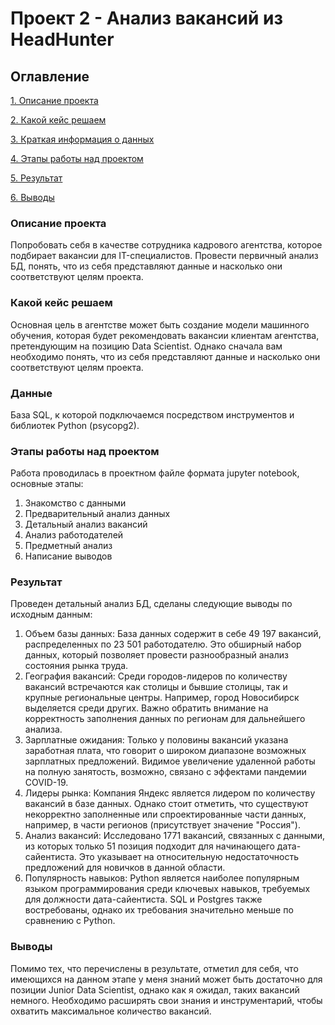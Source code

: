 # Проект 2 - Анализ вакансий из HeadHunter

## Оглавление
[1. Описание проекта](https://github.com/wancraig/sf_data_science_pro/tree/main/Project%202%20-%20SQL%26HH#Описание-проекта)

[2. Какой кейс решаем](https://github.com/wancraig/sf_data_science_pro/tree/main/Project%202%20-%20SQL%26HH#Какой-кейс-решаем)

[3. Краткая информация о данных](https://github.com/wancraig/sf_data_science_pro/tree/main/Project%202%20-%20SQL%26HH#Данные)

[4. Этапы работы над проектом](https://github.com/wancraig/sf_data_science_pro/tree/main/Project%202%20-%20SQL%26HH#Этапы-работы-над-проектом)

[5. Результат](https://github.com/wancraig/sf_data_science_pro/tree/main/Project%202%20-%20SQL%26HH#Результат)

[6. Выводы](https://github.com/wancraig/sf_data_science_pro/tree/main/Project%202%20-%20SQL%26HH#Выводы)

### Описание проекта
Попробовать себя в качестве сотрудника кадрового агентства, которое подбирает вакансии для IT-специалистов. Провести первичный анализ БД, понять, что из себя представляют данные и насколько они соответствуют целям проекта. 

### Какой кейс решаем
Основная цель в агентстве может быть создание модели машинного обучения, которая будет рекомендовать вакансии клиентам агентства, претендующим на позицию Data Scientist. Однако сначала вам необходимо понять, что из себя представляют данные и насколько они соответствуют целям проекта.

### Данные
База SQL, к которой подключаемся посредством инструментов и библиотек Python (psycopg2).

### Этапы работы над проектом
Работа проводилась в проектном файле формата jupyter notebook, основные этапы:
1) Знакомство с данными
2) Предварительный анализ данных
3) Детальный анализ вакансий
4) Анализ работодателей
5) Предметный анализ
6) Написание выводов

### Результат
Проведен детальный анализ БД, сделаны следующие выводы по исходным данным:
1. Объем базы данных: База данных содержит в себе 49 197 вакансий, распределенных по 23 501 работодателю. Это обширный набор данных, который позволяет провести разнообразный анализ состояния рынка труда.
2. География вакансий: Среди городов-лидеров по количеству вакансий встречаются как столицы и бывшие столицы, так и крупные региональные центры. Например, город Новосибирск выделяется среди других. Важно обратить внимание на корректность заполнения данных по регионам для дальнейшего анализа.
3. Зарплатные ожидания: Только у половины вакансий указана заработная плата, что говорит о широком диапазоне возможных зарплатных предложений. Видимое увеличение удаленной работы на полную занятость, возможно, связано с эффектами пандемии COVID-19.
4. Лидеры рынка: Компания Яндекс является лидером по количеству вакансий в базе данных. Однако стоит отметить, что существуют некорректно заполненные или спроектированные части данных, например, в части регионов (присутствует значение "Россия").
5. Анализ вакансий: Исследовано 1771 вакансий, связанных с данными, из которых только 51 позиция подходит для начинающего дата-сайентиста. Это указывает на относительную недостаточность предложений для новичков в данной области.
6. Популярность навыков: Python является наиболее популярным языком программирования среди ключевых навыков, требуемых для должности дата-сайентиста. SQL и Postgres также востребованы, однако их требования значительно меньше по сравнению с Python.

### Выводы
Помимо тех, что перечислены в результате, отметил для себя, что имеющихся на данном этапе у меня знаний может быть достаточно для позиции Junior Data Scientist, однако как я ожидал, таких вакансий немного. Необходимо расширять свои знания и инструментарий, чтобы охватить максимальное количество вакансий.